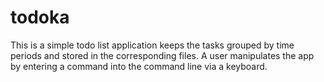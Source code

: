 # todoka

This is a simple todo list application keeps the tasks grouped by time periods and stored in the corresponding files.
A user manipulates the app by entering a command into the command line via a keyboard.
